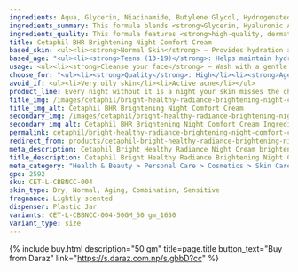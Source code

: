 ```yaml
---
ingredients: Aqua, Glycerin, Niacinamide, Butylene Glycol, Hydrogenated Polydecene, 1,2-Hexanediol, Cetearyl Alcohol, Cetearyl Olivate, Cetyl Ethylhexanoate, Sorbitan Olivate, Beeswax, Vinyl Dimethicone, Anhydroxylitol, Citric Acid, Ethylhexylglycerin, Glyceryl Stearate, Hyaluronic Acid, Hydrolyzed Cicer Seed Extract, Hydrolyzed Hyaluronic Acid, Pancratium Maritimum Extract, Pentasodium Pentetate, Propanediol, Rhododendron Chrysanthemum Leaf Extract, Sodium Hyaluronate, Sodium Polyacryloyldimethyl Taurate, Tocopherol, Tricholoma Matsutake Extract, Trideceth-10, Xylitol, Xylitylglucoside.
ingredients_summary: This formula blends <strong>Glycerin, Hyaluronic Acid, and Sodium Hyaluronate</strong> for deep, long-lasting hydration, while <strong>Niacinamide</strong> strengthens the skin barrier and soothes irritation. <strong>Beeswax, Cetearyl Alcohol, and Vitamin E</strong> provide nourishment and antioxidant protection, helping to maintain soft, healthy skin. <strong>Botanical extracts</strong> enhance elasticity and skin renewal, while mild emulsifiers ensure smooth absorption. Designed for <strong>hydration, nourishment, and repair</strong>, this formula supports overall skin health and balance.
ingredients_quality: This formula features <strong>high-quality, dermatologist-approved ingredients</strong> for deep hydration, skin barrier support, and antioxidant protection. <strong>Glycerin, Hyaluronic Acid, and Sodium Hyaluronate</strong> provide lasting moisture, while <strong>Niacinamide</strong> soothes and strengthens the skin. <strong>Beeswax, Cetearyl Alcohol, and botanical extracts</strong> nourish and enhance skin elasticity. <strong>Tocopherol (Vitamin E)</strong> offers antioxidant defense, and mild emulsifiers ensure a smooth, non-greasy texture. Designed for <strong>hydration, nourishment, and repair</strong>, it's ideal for <strong>sensitive and dry skin</strong>.
title: Cetaphil BHR Brightening Night Comfort Cream
based_skin:	<ul><li><strong>Normal Skin</strong> – Provides hydration and enhances natural radiance.</li><li><strong>Dry Skin</strong> – Deeply moisturizes and restores the skin barrier.</li><li><strong>Combination Skin</strong> – Balances moisture levels without feeling heavy.</li><li><strong>Sensitive Skin</strong> – Gentle, fragrance-free formula helps soothe and brighten.</li></ul>
based_age: "<ul><li><strong>Teens (13-19)</strong>: Helps maintain hydration and even out skin tone, especially for those with early signs of dullness.</li><li><strong>Young Adults (20-29)</strong>: Ideal for preventing dark spots, enhancing radiance, and keeping skin soft and hydrated.</li><li><strong>Adults (30-39)</strong>: Targets uneven skin tone, reduces dark spots, and supports skin barrier repair for a brighter complexion.</li><li><strong>Mature Skin (40+)</strong>: Provides deep hydration, improves skin texture, and helps restore radiance while reducing signs of aging.</li></ul><p>This night cream is <strong>gentle and effective</strong> for all age groups looking to <strong>brighten and nourish</strong> their skin overnight.</p>"
usage: <ul><li><strong>Cleanse your face</strong> – Wash with a gentle cleanser and pat dry.</li><li><strong>Take a small amount</strong> – Scoop a pea-sized amount of the cream.</li><li><strong>Apply evenly</strong> – Gently massage onto your face and neck using upward motions.</li><li><strong>Use nightly</strong> – Apply every evening as the last step in your skincare routine.</li><li><strong>Pair with sunscreen</strong> – For best results, use <strong>Cetaphil Bright Healthy Radiance Day Cream SPF 15</strong> in the morning.</li><li><strong>Suitable for sensitive skin</strong> – Dermatologist-tested, non-comedogenic, and fragrance-free.</li></ul><p>Use consistently to achieve <strong>hydrated, radiant, and even-toned skin</strong> while you sleep.</p>
choose_for: "<ul><li><strong>Quality</strong>: High</li><li><strong>Age</strong>: 18+</li><li><strong>Skin Types</strong>: Normal, dry, combination, and sensitive skin.</li><li><strong>Effective For</strong>: brighten, even out skin tone, hydration overnight.</li></ul>"
avoid_if: <ul><li>Very oily skin</li><li>Active acne</li></ul>
product_line: Every night without it is a night your skin misses the chance to heal, brighten, and renew.
title_img: /images/cetaphil/bright-healthy-radiance-brightening-night-comfort-cream
title_img_alt: Cetaphil BHR Brightening Night Comfort Cream
secondary_img: /images/cetaphil/bright-healthy-radiance-brightening-night-comfort-cream-ingredients-label
secondary_img_alt: Cetaphil BHR Brightening Night Comfort Cream Ingredients Label
permalink: cetaphil/bright-healthy-radiance-brightening-night-comfort-cream/
redirect_from: products/cetaphil-bright-healthy-radiance-brightening-night-comfort-cream-in-nepal
meta_description: Cetaphil Bright Healthy Radiance Night Cream brightens and hydrates overnight, reducing dark spots and evening skin tone for a radiant, healthy complexion.
title_description: Cetaphil Bright Healthy Radiance Brightening Night Comfort Cream is a dermatologist-tested, fragrance-free moisturizer designed to brighten and even out skin tone while providing deep hydration overnight. Enriched with GentleBright Technology, featuring Niacinamide and Sea Daffodil Extract, it helps reduce dark spots, enhance radiance, and restore the skin barrier. Its lightweight, non-greasy formula is suitable for sensitive skin, ensuring a soothing and nourishing experience. Wake up to smoother, more radiant skin with this clinically proven brightening night cream.
meta_category: "Health & Beauty > Personal Care > Cosmetics > Skin Care > Lotion & Moisturizer"
gpc: 2592
sku: CET-L-CBBNCC-004
skin_type: Dry, Normal, Aging, Combination, Sensitive
fragnance: Lightly scented
dispenser: Plastic Jar
variants: CET-L-CBBNCC-004-50GM_50 gm_1650
variant_type: size
---
```

{% include buy.html description="50 gm" title=page.title button_text="Buy from Daraz" link="https://s.daraz.com.np/s.gbbD?cc" %}